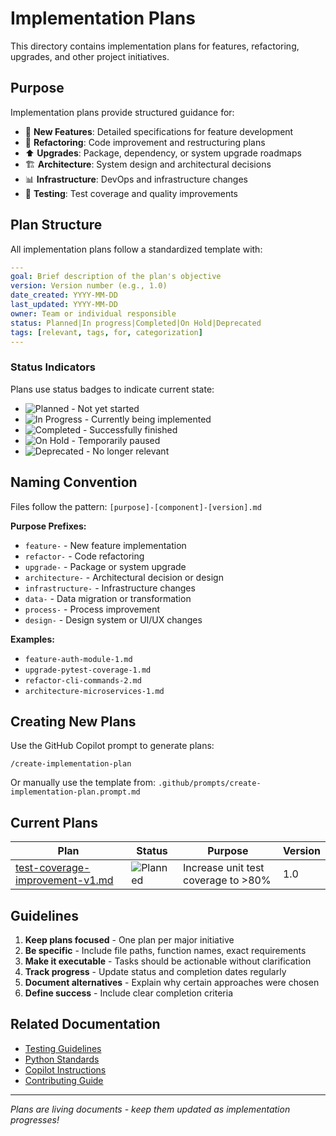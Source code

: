 # Implementation Plans

This directory contains implementation plans for features, refactoring, upgrades, and other project initiatives.

## Purpose

Implementation plans provide structured guidance for:
- 🚀 **New Features**: Detailed specifications for feature development
- 🔧 **Refactoring**: Code improvement and restructuring plans
- ⬆️ **Upgrades**: Package, dependency, or system upgrade roadmaps
- 🏗️ **Architecture**: System design and architectural decisions
- 📊 **Infrastructure**: DevOps and infrastructure changes
- 🧪 **Testing**: Test coverage and quality improvements

## Plan Structure

All implementation plans follow a standardized template with:

```yaml
---
goal: Brief description of the plan's objective
version: Version number (e.g., 1.0)
date_created: YYYY-MM-DD
last_updated: YYYY-MM-DD
owner: Team or individual responsible
status: Planned|In progress|Completed|On Hold|Deprecated
tags: [relevant, tags, for, categorization]
---
```

### Status Indicators

Plans use status badges to indicate current state:

- ![Planned](https://img.shields.io/badge/status-Planned-blue) - Not yet started
- ![In Progress](https://img.shields.io/badge/status-In%20Progress-yellow) - Currently being implemented
- ![Completed](https://img.shields.io/badge/status-Completed-brightgreen) - Successfully finished
- ![On Hold](https://img.shields.io/badge/status-On%20Hold-orange) - Temporarily paused
- ![Deprecated](https://img.shields.io/badge/status-Deprecated-red) - No longer relevant

## Naming Convention

Files follow the pattern: `[purpose]-[component]-[version].md`

**Purpose Prefixes:**
- `feature-` - New feature implementation
- `refactor-` - Code refactoring
- `upgrade-` - Package or system upgrade
- `architecture-` - Architectural decision or design
- `infrastructure-` - Infrastructure changes
- `data-` - Data migration or transformation
- `process-` - Process improvement
- `design-` - Design system or UI/UX changes

**Examples:**
- `feature-auth-module-1.md`
- `upgrade-pytest-coverage-1.md`
- `refactor-cli-commands-2.md`
- `architecture-microservices-1.md`

## Creating New Plans

Use the GitHub Copilot prompt to generate plans:

```
/create-implementation-plan
```

Or manually use the template from: `.github/prompts/create-implementation-plan.prompt.md`

## Current Plans

| Plan | Status | Purpose | Version |
|------|--------|---------|---------|
| [test-coverage-improvement-v1.md](test-coverage-improvement-v1.md) | ![Planned](https://img.shields.io/badge/status-Planned-blue) | Increase unit test coverage to >80% | 1.0 |

## Guidelines

1. **Keep plans focused** - One plan per major initiative
2. **Be specific** - Include file paths, function names, exact requirements
3. **Make it executable** - Tasks should be actionable without clarification
4. **Track progress** - Update status and completion dates regularly
5. **Document alternatives** - Explain why certain approaches were chosen
6. **Define success** - Include clear completion criteria

## Related Documentation

- [Testing Guidelines](.github/instructions/testing.instructions.md)
- [Python Standards](.github/instructions/python.instructions.md)
- [Copilot Instructions](.github/copilot-instructions.md)
- [Contributing Guide](../CONTRIBUTING.md)

---

*Plans are living documents - keep them updated as implementation progresses!*
